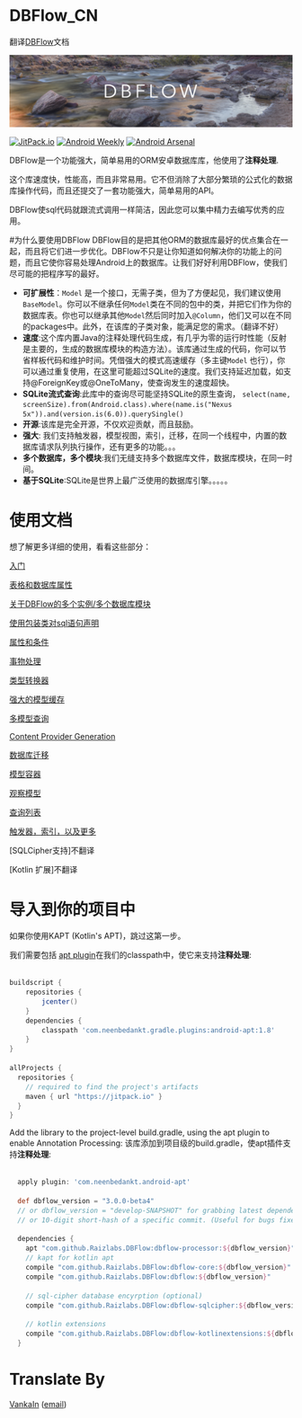 # DBFlow_CN
翻译[DBFlow](https://github.com/Raizlabs/DBFlow)文档

![Image](https://github.com/agrosner/DBFlow/blob/develop/dbflow_banner.png?raw=true)

[![JitPack.io](https://img.shields.io/badge/JitPack.io-3.0.0beta4-red.svg?style=flat)](https://jitpack.io/#Raizlabs/DBFlow) [![Android Weekly](http://img.shields.io/badge/Android%20Weekly-%23129-2CB3E5.svg?style=flat)](http://androidweekly.net/issues/issue-129) [![Android Arsenal](https://img.shields.io/badge/Android%20Arsenal-DBFlow-brightgreen.svg?style=flat)](https://android-arsenal.com/details/1/1134)

DBFlow是一个功能强大，简单易用的ORM安卓数据库库，他使用了**注释处理**.

这个库速度快，性能高，而且非常易用。它不但消除了大部分繁琐的公式化的数据库操作代码，而且还提交了一套功能强大，简单易用的API。

DBFlow使sql代码就跟流式调用一样简洁，因此您可以集中精力去编写优秀的应用。

#为什么要使用DBFlow
DBFlow目的是把其他ORM的数据库最好的优点集合在一起，而且将它们进一步优化。DBFlow不只是让你知道如何解决你的功能上的问题，而且它使你容易处理Android上的数据库。让我们好好利用DBFlow，使我们尽可能的把程序写的最好。

- **可扩展性**：`Model` 是一个接口，无需子类，但为了方便起见，我们建议使用 `BaseModel`。你可以不继承任何`Model`类在不同的包中的类，并把它们作为你的数据库表。你也可以继承其他`Model`然后同时加入`@Column`，他们又可以在不同的packages中。此外，在该库的子类对象，能满足您的需求。（翻译不好）
- **速度**:这个库内置Java的注释处理代码生成，有几乎为零的运行时性能（反射是主要的，生成的数据库模块的构造方法）。该库通过生成的代码，你可以节省样板代码和维护时间。凭借强大的模式高速缓存（多主键`Model` 也行），你可以通过重复使用，在这里可能超过SQLite的速度。我们支持延迟加载，如支持@ForeignKey或@OneToMany，使查询发生的速度超快。
- **SQLite流式查询**:此库中的查询尽可能坚持SQLite的原生查询， `select(name, screenSize).from(Android.class).where(name.is("Nexus 5x")).and(version.is(6.0)).querySingle()`
- **开源**:该库是完全开源，不仅欢迎贡献，而且鼓励。
- **强大**: 我们支持触发器，模型视图，索引，迁移，在同一个线程中，内置的数据库请求队列执行操作，还有更多的功能。。。
- **多个数据库，多个模块**:我们无缝支持多个数据库文件，数据库模块，在同一时间。
- **基于SQLite**:SQLite是世界上最广泛使用的数据库引擎。。。。。

# 使用文档
想了解更多详细的使用，看看这些部分：

[入门](usage/GettingStarted.md)

[表格和数据库属性](usage/DBStructure.md)

[关于DBFlow的多个实例/多个数据库模块](usage/DatabaseModules.md)

[使用包装类对sql语句声明](usage/SQLQuery.md)

[属性和条件](usage/Conditions.md)

[事物处理](usage/Transactions.md)

[类型转换器](usage/TypeConverters.md)

[强大的模型缓存](usage/ModelCaching.md)

[多模型查询](usage/QueryModels.md)

[Content Provider Generation](usage/ContentProviderGenerators.md)

[数据库迁移](usage/Migrations.md)

[模型容器](usage/ModelContainers.md)

[观察模型](usage/ObservableModels.md)

[查询列表](usage/TableList.md)

[触发器，索引，以及更多](usage/TriggersIndexesAndMore.md)

[SQLCipher支持]不翻译

[Kotlin 扩展]不翻译

# 导入到你的项目中
如果你使用KAPT (Kotlin's APT)，跳过这第一步。

我们需要包括 [apt plugin](https://bitbucket.org/hvisser/android-apt)在我们的classpath中，使它来支持**注释处理**:

```groovy

buildscript {
    repositories {
        jcenter()
    }
    dependencies {
        classpath 'com.neenbedankt.gradle.plugins:android-apt:1.8'
    }
}

allProjects {
  repositories {
    // required to find the project's artifacts
    maven { url "https://jitpack.io" }
  }
}
```

Add the library to the project-level build.gradle, using the apt plugin to enable Annotation Processing:
该库添加到项目级的build.gradle，使apt插件支持**注释处理**:

```groovy

  apply plugin: 'com.neenbedankt.android-apt'

  def dbflow_version = "3.0.0-beta4"
  // or dbflow_version = "develop-SNAPSHOT" for grabbing latest dependency in your project on the develop branch
  // or 10-digit short-hash of a specific commit. (Useful for bugs fixed in develop, but not in a release yet)

  dependencies {
    apt "com.github.Raizlabs.DBFlow:dbflow-processor:${dbflow_version}"
    // kapt for kotlin apt
    compile "com.github.Raizlabs.DBFlow:dbflow-core:${dbflow_version}"
    compile "com.github.Raizlabs.DBFlow:dbflow:${dbflow_version}"

    // sql-cipher database encyrption (optional)
    compile "com.github.Raizlabs.DBFlow:dbflow-sqlcipher:${dbflow_version}"

    // kotlin extensions
    compile "com.github.Raizlabs.DBFlow:dbflow-kotlinextensions:${dbflow_version}"
  }

```


# Translate By
[VankaIn](https://github.com/VankaIn) ([email](Vancouver031@gmail))

